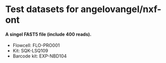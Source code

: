 # Test datasets for angelovangel/nxf-ont

#### A singel FAST5 file (include 400 reads).

* Flowcell: FLO-PRO001
* Kit: SQK-LSQ109
* Barcode kit: EXP-NBD104